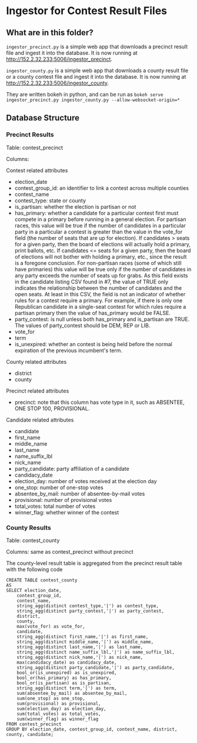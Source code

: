 # Ingestor for Contest Result Files

## What are in this folder?
`ingestor_precinct.py` is a simple web app that downloads a precinct result file
and ingest it into the database. It is now running at http://152.2.32.233:5006/ingestor_precinct.

`ingestor_county.py` is a simple web app that downloads a county result file or a county contest file
and ingest it into the database. It is now running at http://152.2.32.233:5006/ingestor_county.

They are written bokeh in python, and can be run as `bokeh serve ingestor_precinct.py ingestor_county.py --allow-websocket-origin=*`

## Database Structure

### Precinct Results
Table: contest_precinct

Columns:

Contest related attributes
* election_date
* contest_group_id: an identifier to link a contest across multiple counties
* contest_name
* contest_type: state or county
* is_partisan: whether the election is partisan or not
* has_primary: whether a candidate for a particular contest first must compete in a primary before running in a general election. For partisan races, this value will be true if the number of candidates in a particular party in a particular a contest is greater than the value in the vote_for field (the number of seats that are up for election). If candidates > seats for a given party, then the board of elections will actually hold a primary, print ballots, etc. If candidates <= seats for a given party, then the board of elections will not bother with holding a primary, etc., since the result is a foregone conclusion. For non-partisan races (some of which still have primaries) this value will be true only if the number of candidates in any party exceeds the number of seats up for grabs. As this field exists in the candidate listing CSV found in #7, the value of TRUE only indicates the relationship between the number of candidates and the open seats. At least in this CSV, the field is not an indicator of whether rules for a contest require a primary. For example, if there is only one Republican candidate in a single-seat contest for which rules require a partisan primary then the value of has_primary would be FALSE. 
* party_contest: is null unless both has_primary and is_partisan are TRUE. The values of party_contest should be DEM, REP or LIB.
* vote_for
* term
* is_unexpired: whether an contest is being held before the normal expiration of the previous incumbent's term. 

County related attributes
* district
* county

Precinct related attributes
* precinct: note that this column has vote type in it, such as ABSENTEE, ONE STOP 100, PROVISIONAL. 

Candidate related attributes
* candidate
* first_name
* middle_name
* last_name
* name_suffix_lbl
* nick_name
* party_candidate: party affiliation of a candidate
* candidacy_date
* election_day: number of votes received at the election day
* one_stop: number of one-stop votes
* absentee_by_mail: number of absentee-by-mail votes
* provisional: number of provisional votes
* total_votes: total number of votes
* winner_flag: whether winner of the contest

### County Results
Table: contest_county

Columns: same as contest_precinct without precinct

The county-level result table is aggregated from the precinct result table with the following code
```
CREATE TABLE contest_county
AS
SELECT election_date, 
	contest_group_id, 
    contest_name, 
    string_agg(distinct contest_type,'|') as contest_type, 
    string_agg(distinct party_contest,'|') as party_contest, 
    district, 
    county, 
    max(vote_for) as vote_for, 
    candidate, 
    string_agg(distinct first_name,'|') as first_name, 
    string_agg(distinct middle_name,'|') as middle_name, 
    string_agg(distinct last_name,'|') as last_name, 
    string_agg(distinct name_suffix_lbl,'|') as name_suffix_lbl, 
    string_agg(distinct nick_name,'|') as nick_name, 
    max(candidacy_date) as candidacy_date, 
    string_agg(distinct party_candidate,'|') as party_candidate, 
    bool_or(is_unexpired) as is_unexpired, 
    bool_or(has_primary) as has_primary, 
    bool_or(is_partisan) as is_partisan, 
    string_agg(distinct term,'|') as term, 
    sum(absentee_by_mail) as absentee_by_mail, 
    sum(one_stop) as one_stop, 
    sum(provisional) as provisional, 
    sum(election_day) as election_day, 
    sum(total_votes) as total_votes,
    sum(winner_flag) as winner_flag
FROM contest_precinct
GROUP BY election_date, contest_group_id, contest_name, district, county, candidate;
```




